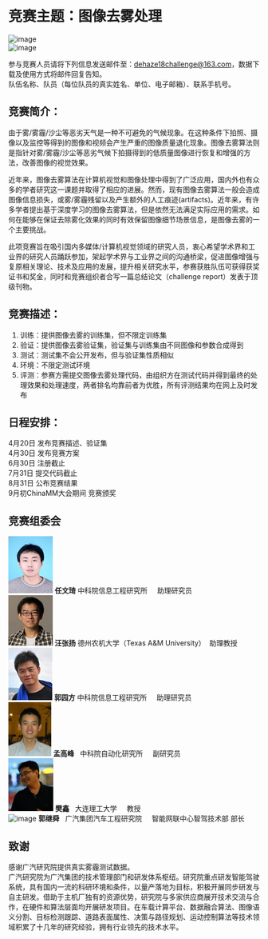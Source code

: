# 竞赛主题：图像去雾处理
![image](https://raw.githubusercontent.com/rwenqi/test.github.com/master/dehazing.png)  
![image](https://raw.githubusercontent.com/rwenqi/ChinaMM18dehazing/master/teamlist.png)  

参与竞赛人员请将下列信息发送邮件至：dehaze18challenge@163.com，数据下载及使用方式将邮件回复告知。  
队伍名称、队员（每位队员的真实姓名、单位、电子邮箱）、联系手机号。  

## 竞赛简介：
由于雾/雾霾/沙尘等恶劣天气是一种不可避免的气候现象。在这种条件下拍照、摄像以及监控等得到的图像和视频会产生严重的图像质量退化现象。图像去雾算法则是指针对雾/雾霾/沙尘等恶劣气候下拍摄得到的低质量图像进行恢复和增强的方法，改善图像的视觉效果。  

近年来，图像去雾算法在计算机视觉和图像处理中得到了广泛应用，国内外也有众多的学者研究这一课题并取得了相应的进展。然而，现有图像去雾算法一般会造成图像信息损失，或雾/雾霾残留以及产生额外的人工痕迹(artifacts)。近年来，有许多学者提出基于深度学习的图像去雾算法，但是依然无法满足实际应用的需求。如何在能够在保证去除雾化效果的同时有效保留图像细节场景信息，是图像去雾的一个主要挑战。  

此项竞赛旨在吸引国内多媒体/计算机视觉领域的研究人员，衷心希望学术界和工业界的研究人员踊跃参加，架起学术界与工业界之间的沟通桥梁，促进图像增强与复原相关理论、技术及应用的发展，提升相关研究水平，参赛获胜队伍可获得获奖证书和奖金，同时和竞赛组织者合写一篇总结论文（challenge report）发表于顶级刊物。  

## 竞赛描述：
1. 训练：提供图像去雾的训练集，但不限定训练集  
2. 验证：提供图像去雾验证集，验证集与训练集由不同图像和参数合成得到  
3. 测试：测试集不会公开发布，但与验证集性质相似  
4. 环境：不限定测试环境  
5. 评测：参赛方需提交图像去雾处理代码，由组织方在测试代码并得到最终的处理效果和处理速度，两者排名均靠前者为优胜，所有评测结果均在网上及时发布

## 日程安排：
4月20日 发布竞赛描述、验证集  
4月30日 发布竞赛方案  
6月30日 注册截止  
7月31日 提交代码截止  
8月31日 公布竞赛结果  
9月初ChinaMM大会期间 竞赛颁奖

## 竞赛组委会
![image](https://raw.githubusercontent.com/rwenqi/cc1.github.com/master/180.png)
**任文琦**  中科院信息工程研究所 &nbsp; &nbsp; 助理研究员  
![image](https://raw.githubusercontent.com/rwenqi/cc1.github.com/master/zhangyang.png)
**汪张扬** 德州农机大学（Texas A&M University）  助理教授  
![image](https://raw.githubusercontent.com/rwenqi/cc1.github.com/master/yuanfang.png)
**郭园方**  中科院信息工程研究所 &nbsp; &nbsp; 助理研究员  
![image](https://raw.githubusercontent.com/rwenqi/cc1.github.com/master/gaofeng.png)
**孟高峰**  &nbsp;  中科院自动化研究所 &nbsp; &nbsp; 副研究员  
![image](https://raw.githubusercontent.com/rwenqi/cc1.github.com/master/fanxin.png)
**樊鑫**  &nbsp;  大连理工大学 &nbsp; &nbsp; 教授  
![image](https://raw.githubusercontent.com/rwenqi/test.github.com/master/jishun.png) 
**郭继舜**  &nbsp;  广汽集团汽车工程研究院  &nbsp; &nbsp; 智能网联中心智驾技术部 部长

## 致谢
感谢广汽研究院提供真实雾霾测试数据。  
广汽研究院为广汽集团的技术管理部门和研发体系枢纽。研究院重点研发智能驾驶系统，具有国内一流的科研环境和条件，以量产落地为目标，积极开展同步研发与自主研发。借助于主机厂独有的资源优势，研究院与多家供应商展开技术交流与合作，在硬件和算法层面均开展研发项目。在车载计算平台、数据融合算法、图像语义分割、目标检测跟踪、道路表面属性、决策与路径规划、运动控制算法等技术领域积累了十几年的研究经验，拥有行业领先的技术水平。
